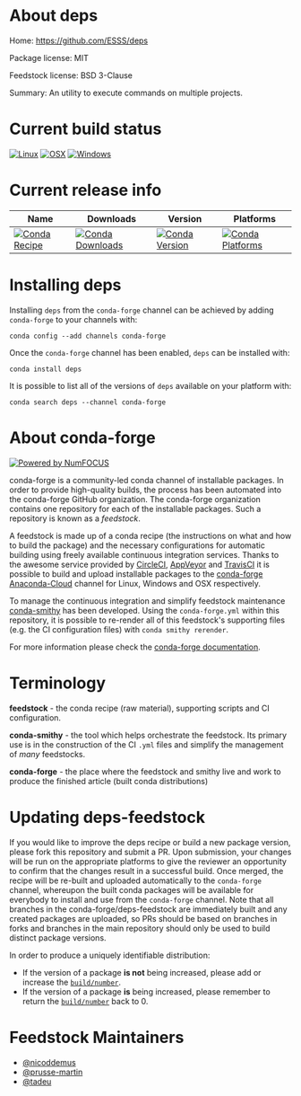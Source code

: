 <!--
# -*- mode: jinja -*-
-->

About deps
==========

Home: https://github.com/ESSS/deps

Package license: MIT

Feedstock license: BSD 3-Clause

Summary: An utility to execute commands on multiple projects.



Current build status
====================

[![Linux](https://img.shields.io/circleci/project/github/conda-forge/deps-feedstock/master.svg?label=Linux)](https://circleci.com/gh/conda-forge/deps-feedstock)
[![OSX](https://img.shields.io/travis/conda-forge/deps-feedstock/master.svg?label=macOS)](https://travis-ci.org/conda-forge/deps-feedstock)
[![Windows](https://img.shields.io/appveyor/ci/conda-forge/deps-feedstock/master.svg?label=Windows)](https://ci.appveyor.com/project/conda-forge/deps-feedstock/branch/master)

Current release info
====================

| Name | Downloads | Version | Platforms |
| --- | --- | --- | --- |
| [![Conda Recipe](https://img.shields.io/badge/recipe-deps-green.svg)](https://anaconda.org/conda-forge/deps) | [![Conda Downloads](https://img.shields.io/conda/dn/conda-forge/deps.svg)](https://anaconda.org/conda-forge/deps) | [![Conda Version](https://img.shields.io/conda/vn/conda-forge/deps.svg)](https://anaconda.org/conda-forge/deps) | [![Conda Platforms](https://img.shields.io/conda/pn/conda-forge/deps.svg)](https://anaconda.org/conda-forge/deps) |

Installing deps
===============

Installing `deps` from the `conda-forge` channel can be achieved by adding `conda-forge` to your channels with:

```
conda config --add channels conda-forge
```

Once the `conda-forge` channel has been enabled, `deps` can be installed with:

```
conda install deps
```

It is possible to list all of the versions of `deps` available on your platform with:

```
conda search deps --channel conda-forge
```


About conda-forge
=================

[![Powered by NumFOCUS](https://img.shields.io/badge/powered%20by-NumFOCUS-orange.svg?style=flat&colorA=E1523D&colorB=007D8A)](http://numfocus.org)

conda-forge is a community-led conda channel of installable packages.
In order to provide high-quality builds, the process has been automated into the
conda-forge GitHub organization. The conda-forge organization contains one repository
for each of the installable packages. Such a repository is known as a *feedstock*.

A feedstock is made up of a conda recipe (the instructions on what and how to build
the package) and the necessary configurations for automatic building using freely
available continuous integration services. Thanks to the awesome service provided by
[CircleCI](https://circleci.com/), [AppVeyor](https://www.appveyor.com/)
and [TravisCI](https://travis-ci.org/) it is possible to build and upload installable
packages to the [conda-forge](https://anaconda.org/conda-forge)
[Anaconda-Cloud](https://anaconda.org/) channel for Linux, Windows and OSX respectively.

To manage the continuous integration and simplify feedstock maintenance
[conda-smithy](https://github.com/conda-forge/conda-smithy) has been developed.
Using the ``conda-forge.yml`` within this repository, it is possible to re-render all of
this feedstock's supporting files (e.g. the CI configuration files) with ``conda smithy rerender``.

For more information please check the [conda-forge documentation](https://conda-forge.org/docs/).

Terminology
===========

**feedstock** - the conda recipe (raw material), supporting scripts and CI configuration.

**conda-smithy** - the tool which helps orchestrate the feedstock.
                   Its primary use is in the construction of the CI ``.yml`` files
                   and simplify the management of *many* feedstocks.

**conda-forge** - the place where the feedstock and smithy live and work to
                  produce the finished article (built conda distributions)


Updating deps-feedstock
=======================

If you would like to improve the deps recipe or build a new
package version, please fork this repository and submit a PR. Upon submission,
your changes will be run on the appropriate platforms to give the reviewer an
opportunity to confirm that the changes result in a successful build. Once
merged, the recipe will be re-built and uploaded automatically to the
`conda-forge` channel, whereupon the built conda packages will be available for
everybody to install and use from the `conda-forge` channel.
Note that all branches in the conda-forge/deps-feedstock are
immediately built and any created packages are uploaded, so PRs should be based
on branches in forks and branches in the main repository should only be used to
build distinct package versions.

In order to produce a uniquely identifiable distribution:
 * If the version of a package **is not** being increased, please add or increase
   the [``build/number``](https://conda.io/docs/user-guide/tasks/build-packages/define-metadata.html#build-number-and-string).
 * If the version of a package **is** being increased, please remember to return
   the [``build/number``](https://conda.io/docs/user-guide/tasks/build-packages/define-metadata.html#build-number-and-string)
   back to 0.

Feedstock Maintainers
=====================

* [@nicoddemus](https://github.com/nicoddemus/)
* [@prusse-martin](https://github.com/prusse-martin/)
* [@tadeu](https://github.com/tadeu/)

